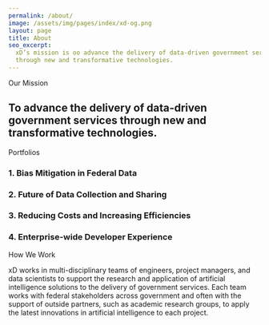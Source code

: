 ```yaml
---
permalink: /about/
image: /assets/img/pages/index/xd-og.png
layout: page
title: About
seo_excerpt:
  xD’s mission is oo advance the delivery of data-driven government services
  through new and transformative technologies.
---
```


<section class="mission">
  <div class="grid-container">
    <div class="breadcrumb">Our Mission</div>
    <h2>
      To advance the delivery of data-driven government services through new and
      transformative technologies.
    </h2>
  </div>
</section>

<section class="priorities">
  <div class="grid-container">
    <div class="breadcrumb">Portfolios</div>
    <div class="grid-row">
      <div class="grid-col-6">
        <div class="about-priority">
          <h3>1. Bias Mitigation in Federal Data</h3>
        </div>
        <div class="about-priority">
          <h3>2. Future of Data Collection and Sharing</h3>
        </div>
      </div>
      <div class="grid-col-6">
        <div class="about-priority">
          <h3>3. Reducing Costs and Increasing Efficiencies</h3>
        </div>
        <div class="about-priority">
          <h3>4. Enterprise-wide Developer Experience</h3>
        </div>
      </div>
    </div>
  </div>
</section>

<section class="ai">
  <div class="grid-container">
    <div class="breadcrumb">How We Work</div>
    <p>
      xD works in multi-disciplinary teams of engineers, project managers, and
      data scientists to support the research and application of artificial
      intelligence solutions to the delivery of government services. Each team
      works with federal stakeholders across government and often with the
      support of outside partners, such as academic research groups, to apply
      the latest innovations in artificial intelligence to each project.
    </p>
  </div>
</section>

<!-- {% include components/hiring.html %} -->

